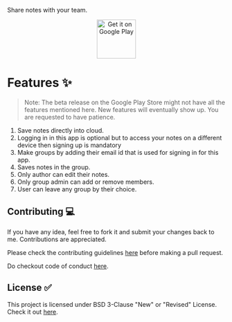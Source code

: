 Share notes with your team.

<p align="center">
<a href="https://play.google.com/store/apps/details?id=com.rahuls.sharednotes" target="_blank">
<img src="https://play.google.com/intl/en_us/badges/images/generic/en-play-badge.png" alt="Get it on Google Play" height="90"/></a>
</p>

# Features ✨
> Note: The beta release on the Google Play Store might not have all the features mentioned here. New features will eventually show up. You are requested to have patience.
1. Save notes directly into cloud.
2. Logging in in this app is optional but to access your notes on a different device then signing up is mandatory
3. Make groups by adding their email id that is used for signing in for this app.
4. Saves notes in the group.
5. Only author can edit their notes.
6. Only group admin can add or remove members.
7. User can leave any group by their choice.

## Contributing 💻

If you have any idea, feel free to fork it and submit your changes back to me. Contributions are appreciated.

Please check the contributing guidelines [here](https://github.com/rahulsain/SharedNotes/blob/main/CONTRIBUTING.md) before making a pull request.

Do checkout code of conduct [here](https://github.com/rahulsain/SharedNotes/blob/main/CODE_OF_CONDUCT.md).

## License ✅

This project is licensed under BSD 3-Clause "New" or "Revised" License. Check it out [here](https://github.com/rahulsain/SharedNotes/blob/main/LICENSE).
